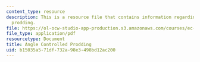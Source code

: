 ```yaml
---
content_type: resource
description: This is a resource file that contains information regarding angle controlled
  prodding.
file: https://ol-ocw-studio-app-production.s3.amazonaws.com/courses/ec-s06-design-for-demining-spring-2007/b15035a571df732a98e3498bd12ac200_MITEC_S06S07_angle_ctrl.pdf
file_type: application/pdf
resourcetype: Document
title: Angle Controlled Prodding
uid: b15035a5-71df-732a-98e3-498bd12ac200
---
```

